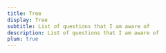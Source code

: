 ```yaml
---
title: Tree
display: Tree
subtitle: List of questions that I am aware of
description: List of questions that I am aware of
plum: true
---
```


<SubNav module="structure" />

<ListQuestions module="structure" tag="tree" />
